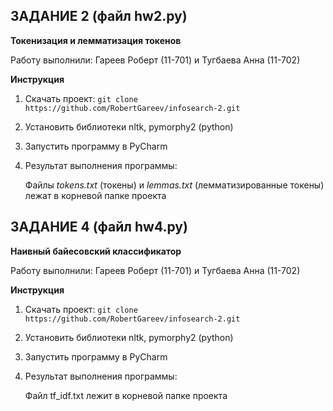 ЗАДАНИЕ 2 (файл hw2.py)
-------------------------

**Токенизация и лемматизация токенов**

Работу выполнили: Гареев Роберт (11-701) и Тугбаева Анна (11-702)

**Инструкция**

1. Скачать проект: `git clone https://github.com/RobertGareev/infosearch-2.git`

2. Установить библиотеки nltk, pymorphy2 (python)

3. Запустить программу в PyCharm

4. Результат выполнения программы:

    Файлы _tokens.txt_ (токены) и _lemmas.txt_ (лемматизированные токены) лежат в корневой папке проекта
    
    
ЗАДАНИЕ 4 (файл hw4.py)
-------------------------

**Наивный байесовский классификатор**

Работу выполнили: Гареев Роберт (11-701) и Тугбаева Анна (11-702)

**Инструкция**

1. Скачать проект: `git clone https://github.com/RobertGareev/infosearch-2.git`

2. Установить библиотеки nltk, pymorphy2 (python)

3. Запустить программу в PyCharm

4. Результат выполнения программы:

    Файл tf_idf.txt лежит в корневой папке проекта
